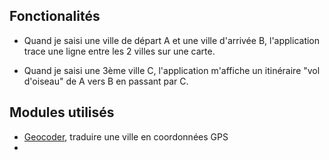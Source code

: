 ## Fonctionalités

  * Quand je saisi une ville de départ A et une ville d'arrivée B, l'application trace une ligne entre les 2 villes sur une carte.

  * Quand je saisi une 3ème ville C, l'application m'affiche un itinéraire "vol d'oiseau" de A vers B en passant par C.

## Modules utilisés

  * [Geocoder](https://github.com/alexreisner/geocoder), traduire une ville en coordonnées GPS
  * 